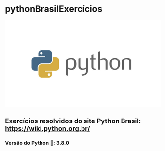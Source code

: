 # pythonBrasilExercícios

![python](python.jpg)

## Exercícios resolvidos do site Python Brasil: https://wiki.python.org.br/

### Versão do Python :snake:: 3.8.0
